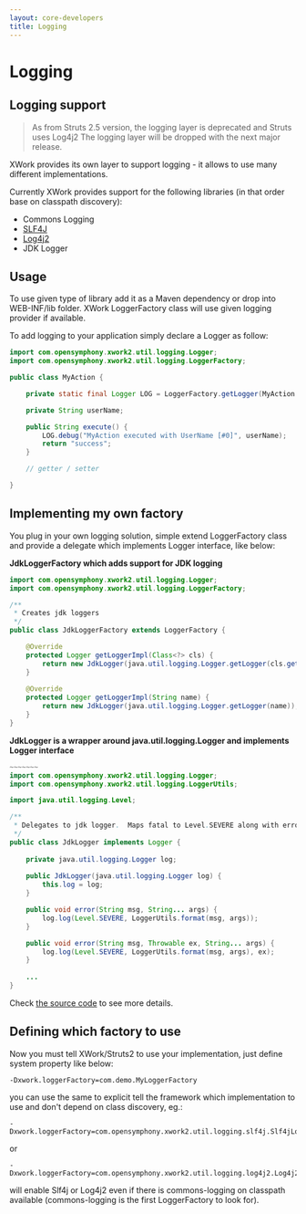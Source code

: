 ```yaml
---
layout: core-developers
title: Logging
---
```


# Logging

## Logging support

> As from Struts 2.5 version, the logging layer is deprecated and Struts uses Log4j2
> The logging layer will be dropped with the next major release.

XWork provides its own layer to support logging - it allows to use many different implementations.

Currently XWork provides support for the following libraries (in that order base on classpath discovery):

- Commons Logging
- [SLF4J](http://www.slf4j.org/)
- [Log4j2](http://logging.apache.org/log4j/2.x/)
- JDK Logger

## Usage

To use given type of library add it as a Maven dependency or drop into WEB-INF/lib folder. XWork LoggerFactory class will 
use given logging provider if available.

To add logging to your application simply declare a Logger as follow:

```java
import com.opensymphony.xwork2.util.logging.Logger;
import com.opensymphony.xwork2.util.logging.LoggerFactory;

public class MyAction {

    private static final Logger LOG = LoggerFactory.getLogger(MyAction.class);

    private String userName;

    public String execute() {
        LOG.debug("MyAction executed with UserName [#0]", userName);
        return "success";
    }

    // getter / setter

}
```

## Implementing my own factory

You plug in your own logging solution, simple extend LoggerFactory class and provide a delegate which implements Logger 
interface, like below:

**JdkLoggerFactory which adds support for JDK logging**

```java
import com.opensymphony.xwork2.util.logging.Logger;
import com.opensymphony.xwork2.util.logging.LoggerFactory;

/**
 * Creates jdk loggers
 */
public class JdkLoggerFactory extends LoggerFactory {

    @Override
    protected Logger getLoggerImpl(Class<?> cls) {
        return new JdkLogger(java.util.logging.Logger.getLogger(cls.getName()));
    }
    
    @Override
    protected Logger getLoggerImpl(String name) {
        return new JdkLogger(java.util.logging.Logger.getLogger(name));
    }
}
```

**JdkLogger is a wrapper around java.util.logging.Logger and implements Logger interface**

```java
~~~~~~~
import com.opensymphony.xwork2.util.logging.Logger;
import com.opensymphony.xwork2.util.logging.LoggerUtils;

import java.util.logging.Level;

/**
 * Delegates to jdk logger.  Maps fatal to Level.SEVERE along with error.
 */
public class JdkLogger implements Logger {
    
    private java.util.logging.Logger log;
    
    public JdkLogger(java.util.logging.Logger log) {
        this.log = log;
    }

    public void error(String msg, String... args) {
        log.log(Level.SEVERE, LoggerUtils.format(msg, args));
    }

    public void error(String msg, Throwable ex, String... args) {
        log.log(Level.SEVERE, LoggerUtils.format(msg, args), ex);
    }
    
    ...
}
```

Check [the source code](http://struts.apache.org/struts-core/apidocs/com/opensymphony/xwork2/util/logging/package-summary.html)
to see more details.

## Defining which factory to use

Now you must tell XWork/Struts2 to use your implementation, just define system property like below:

```
-Dxwork.loggerFactory=com.demo.MyLoggerFactory
```

you can use the same to explicit tell the framework which implementation to use and don't depend on class discovery, eg.:

```
-Dxwork.loggerFactory=com.opensymphony.xwork2.util.logging.slf4j.Slf4jLoggerFactory
```

or

```
-Dxwork.loggerFactory=com.opensymphony.xwork2.util.logging.log4j2.Log4j2LoggerFactory
```

will enable Slf4j or Log4j2 even if there is commons-logging on classpath available (commons-logging is the first 
LoggerFactory to look for).
